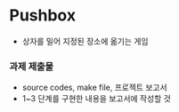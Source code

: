 # Pushbox
- 상자를 밀어 지정된 장소에 옮기는 게임

### 과제 제출물
- source codes, make file, 프로젝트 보고서
- 1~3 단계를 구현한 내용을 보고서에 작성할 것
